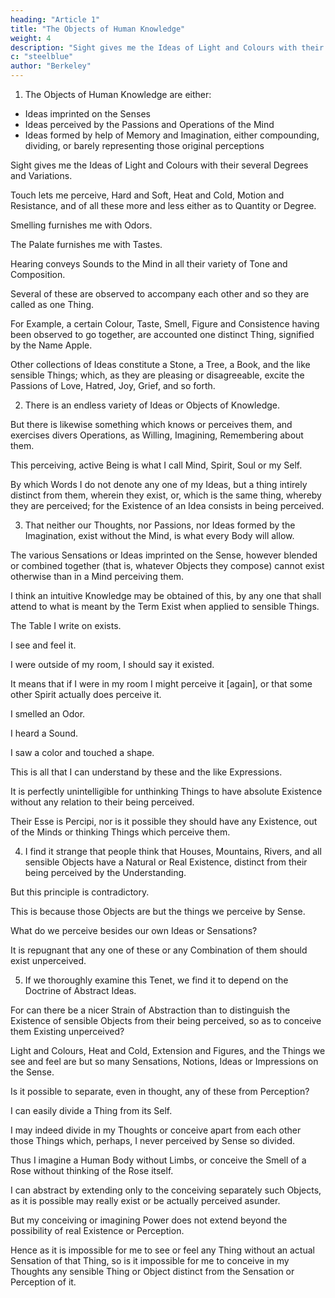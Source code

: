 ```yaml
---
heading: "Article 1"
title: "The Objects of Human Knowledge"
weight: 4
description: "Sight gives me the Ideas of Light and Colours with their several Degrees and Variations"
c: "steelblue"
author: "Berkeley"
---
```



1. The Objects of Human Knowledge are either:

- Ideas imprinted on the Senses
- Ideas perceived by the Passions and Operations of the Mind
- Ideas formed by help of Memory and Imagination, either compounding, dividing, or barely representing those original perceptions

Sight gives me the Ideas of Light and Colours with their several Degrees and Variations. 

Touch lets me perceive, Hard and Soft, Heat and Cold, Motion and Resistance, and of all these more and less either as to Quantity or Degree. 

Smelling furnishes me with Odors.

The Palate furnishes me with Tastes.

Hearing conveys Sounds to the Mind in all their variety of Tone and Composition. 

Several of these are observed to accompany each other and so they are called as one Thing.

For Example, a certain Colour, Taste, Smell, Figure and Consistence having been observed to go together, are accounted one distinct Thing, signified by the Name Apple.

Other collections of Ideas constitute a Stone, a Tree, a Book, and the like sensible Things; which, as they are pleasing or disagreeable, excite the Passions of Love, Hatred, Joy, Grief, and so forth.


2. There is an endless variety of Ideas or Objects of Knowledge.

But there is likewise something which knows or perceives them, and exercises divers Operations, as Willing, Imagining, Remembering about them. 

This perceiving, active Being is what I call Mind, Spirit, Soul or my Self.

By which Words I do not denote any one of my Ideas, but a thing intirely distinct from them, wherein they exist, or, which is the same thing, whereby they are perceived; for the Existence of an Idea consists in being perceived.


3. That neither our Thoughts, nor Passions, nor Ideas formed by the Imagination, exist without the Mind, is what every Body will allow. 

The various Sensations or Ideas imprinted on the Sense, however blended or combined together (that is, whatever Objects they compose) cannot exist otherwise than in a Mind perceiving them. 

I think an intuitive Knowledge may be obtained of this, by any one that shall attend to what is meant by the Term Exist when applied to sensible Things.

The Table I write on exists.

I see and feel it.

I were outside of my room, I should say it existed. 

It means that if I were in my room I might perceive it [again], or that some other Spirit actually does perceive it. 

I smelled an Odor. 

I heard a Sound.

I saw a color and touched a shape. 

This is all that I can understand by these and the like Expressions. 

It is perfectly unintelligible for unthinking Things to have absolute Existence without any relation to their being perceived. 

Their Esse is Percipi, nor is it possible they should have any Existence, out of the Minds or thinking Things which perceive them.


4. I find it strange that people think that Houses, Mountains, Rivers, and all sensible Objects have a Natural or Real Existence, distinct from their being perceived by the Understanding.

But this principle is contradictory. 

<!-- But with how great an Assurance and Acquiescence soever this Principle may be entertained in the World; yet whoever shall find in his Heart to call it in Question, may, if I mistake not, perceive it to involve a manifest Contradiction.  -->

This is because those Objects are but the things we perceive by Sense.

What do we perceive besides our own Ideas or Sensations?

It is repugnant that any one of these or any Combination of them should exist unperceived.


5. If we thoroughly examine this Tenet, we find it to depend on the Doctrine of Abstract Ideas.

For can there be a nicer Strain of Abstraction than to distinguish the Existence of sensible Objects from their being perceived, so as to conceive them Existing unperceived?

Light and Colours, Heat and Cold, Extension and Figures, and the Things we see and feel are but so many Sensations, Notions, Ideas or Impressions on the Sense.

Is it possible to separate, even in thought, any of these from Perception? 

I can easily divide a Thing from its Self. 

I may indeed divide in my Thoughts or conceive apart from each other those Things which, perhaps, I never perceived by Sense so divided.

Thus I imagine a Human Body without Limbs, or conceive the Smell of a Rose without thinking of the Rose itself.

I can abstract by extending only to the conceiving separately such Objects, as it is possible may really exist or be actually perceived asunder.

But my conceiving or imagining Power does not extend beyond the possibility of real Existence or Perception. 

Hence as it is impossible for me to see or feel any Thing without an actual Sensation of that Thing, so is it impossible for me to conceive in my Thoughts any sensible Thing or Object distinct from the Sensation or Perception of it.
